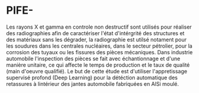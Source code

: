 # PIFE-
Les rayons X et gamma en controle non destructif sont utilisés pour réaliser des radiographies afin de caractériser l'état d'intérgrité des structures et des matériaux sans les dégrader, la radiographie est utilsé notament pour les soudures dans les centrales nucléaires, dans le secteur pétrolier, pour la corrosion des tuyaux ou les fissures des pièces mécaniques. 
Dans industrie automobile l'inspection des pièces se fait avec échantionnage et d'une manière unitaire, ce qui affecte le temps de production et le taux de qualité (main d'oeuvre qualifié). Le but de cette étude est d'utiliser l'appretissage supervisé profond (Deep Learning) pour la détéction automatique des retassures à lintérieur des jantes automobile fabriquées en AlSi moulé.
